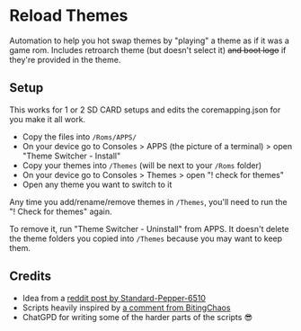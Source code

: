 # Reload Themes

Automation to help you hot swap themes by "playing" a theme as if it was a game rom. Includes retroarch theme (but doesn't select it) ~~and boot logo~~ if they're provided in the theme.

## Setup

This works for 1 or 2 SD CARD setups and edits the coremapping.json for you make it all work.

- Copy the files into `/Roms/APPS/`
- On your device go to Consoles > APPS (the picture of a terminal) > open "Theme Switcher - Install"
- Copy your themes into `/Themes` (will be next to your `/Roms` folder)
- On your device go to Consoles > Themes > open "! check for themes"
- Open any theme you want to switch to it

Any time you add/rename/remove themes in `/Themes`, you'll need to run the "! Check for themes" again.

To remove it, run "Theme Switcher - Uninstall" from APPS. It doesn't delete the theme folders you copied into `/Themes` because you may want to keep them.

## Credits

- Idea from a [reddit post by Standard-Pepper-6510](https://www.reddit.com/r/RG35XX/comments/12v7hri/themes_switcher_for_garlicos_and_system_icons/)
- Scripts heavily inspired by [a comment from BitingChaos](https://www.reddit.com/r/RG35XX/comments/12v7hri/comment/jhc43yk/?context=3)
- ChatGPD for writing some of the harder parts of the scripts 😎
